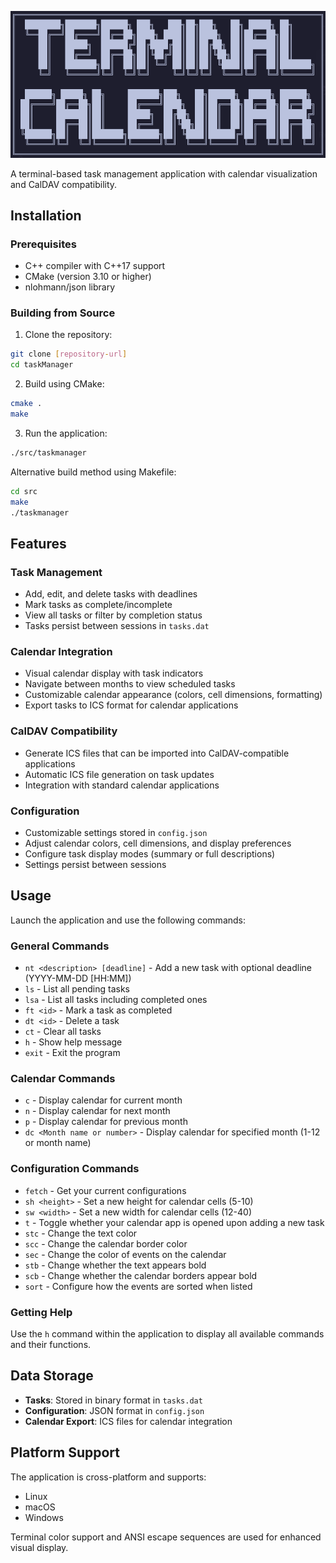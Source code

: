 ![Terminal Calendar](./etc/Terminal_Calendar.png)

A terminal-based task management application with calendar visualization and CalDAV compatibility.

## Installation

### Prerequisites
- C++ compiler with C++17 support
- CMake (version 3.10 or higher)
- nlohmann/json library

### Building from Source

1. Clone the repository:
```bash
git clone [repository-url]
cd taskManager
```

2. Build using CMake:
```bash
cmake .
make
```

3. Run the application:
```bash
./src/taskmanager
```

Alternative build method using Makefile:
```bash
cd src
make
./taskmanager
```

## Features

### Task Management
- Add, edit, and delete tasks with deadlines
- Mark tasks as complete/incomplete
- View all tasks or filter by completion status
- Tasks persist between sessions in `tasks.dat`

### Calendar Integration
- Visual calendar display with task indicators
- Navigate between months to view scheduled tasks
- Customizable calendar appearance (colors, cell dimensions, formatting)
- Export tasks to ICS format for calendar applications

### CalDAV Compatibility
- Generate ICS files that can be imported into CalDAV-compatible applications
- Automatic ICS file generation on task updates
- Integration with standard calendar applications

### Configuration
- Customizable settings stored in `config.json`
- Adjust calendar colors, cell dimensions, and display preferences
- Configure task display modes (summary or full descriptions)
- Settings persist between sessions

## Usage

Launch the application and use the following commands:

### General Commands
- `nt <description> [deadline]` - Add a new task with optional deadline (YYYY-MM-DD [HH:MM])
- `ls` - List all pending tasks
- `lsa` - List all tasks including completed ones
- `ft <id>` - Mark a task as completed
- `dt <id>` - Delete a task
- `ct` - Clear all tasks
- `h` - Show help message
- `exit` - Exit the program

### Calendar Commands
- `c` - Display calendar for current month
- `n` - Display calendar for next month
- `p` - Display calendar for previous month
- `dc <Month name or number>` - Display calendar for specified month (1-12 or month name)

### Configuration Commands
- `fetch` - Get your current configurations
- `sh <height>` - Set a new height for calendar cells (5-10)
- `sw <width>` - Set a new width for calendar cells (12-40)
- `t` - Toggle whether your calendar app is opened upon adding a new task
- `stc` - Change the text color
- `scc` - Change the calendar border color
- `sec` - Change the color of events on the calendar
- `stb` - Change whether the text appears bold
- `scb` - Change whether the calendar borders appear bold
- `sort` - Configure how the events are sorted when listed

### Getting Help
Use the `h` command within the application to display all available commands and their functions.

## Data Storage

- **Tasks**: Stored in binary format in `tasks.dat`
- **Configuration**: JSON format in `config.json`
- **Calendar Export**: ICS files for calendar integration

## Platform Support

The application is cross-platform and supports:
- Linux
- macOS
- Windows

Terminal color support and ANSI escape sequences are used for enhanced visual display.

